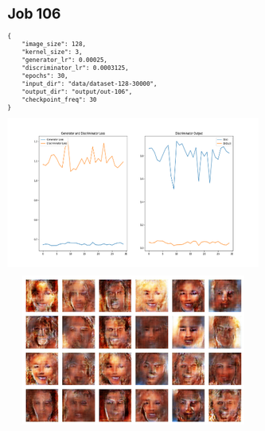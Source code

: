 
Job 106
=======


```
{
    "image_size": 128,
    "kernel_size": 3,
    "generator_lr": 0.00025,
    "discriminator_lr": 0.0003125,
    "epochs": 30,
    "input_dir": "data/dataset-128-30000",
    "output_dir": "output/out-106",
    "checkpoint_freq": 30
}
```  
<p align="center">
    <img src="images/plot106.png" height="300"/>
</p>  
<p align="center">
    <img src="images/output106.png" height="300"/>
</p>